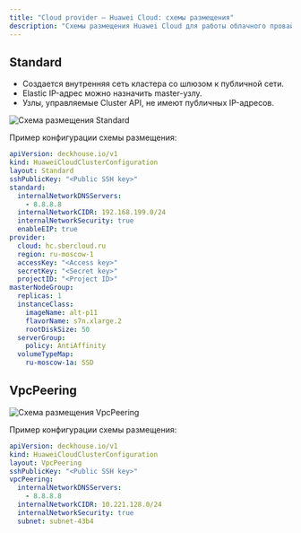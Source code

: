 ```yaml
---
title: "Cloud provider — Huawei Cloud: схемы размещения"
description: "Схемы размещения Huawei Cloud для работы облачного провайдера Deckhouse."
---
```


## Standard

* Создается внутренняя сеть кластера со шлюзом к публичной сети.
* Elastic IP-адрес можно назначить master-узлу.
* Узлы, управляемые Cluster API, не имеют публичных IP-адресов.

![Схема размещения Standard](images/huawei-standard.png)
<!--- Исходник: https://www.figma.com/design/T3ycFB7P6vZIL359UJAm7g/%D0%98%D0%BA%D0%BE%D0%BD%D0%BA%D0%B8-%D0%B8-%D1%81%D1%85%D0%B5%D0%BC%D1%8B?node-id=995-10811&t=IvETjbByf1MSQzcm-0 --->

Пример конфигурации схемы размещения:

```yaml
apiVersion: deckhouse.io/v1
kind: HuaweiCloudClusterConfiguration
layout: Standard
sshPublicKey: "<Public SSH key>"
standard:
  internalNetworkDNSServers:
    - 8.8.8.8
  internalNetworkCIDR: 192.168.199.0/24
  internalNetworkSecurity: true
  enableEIP: true
provider:
  cloud: hc.sbercloud.ru
  region: ru-moscow-1
  accessKey: "<Access key>"
  secretKey: "<Secret key>"
  projectID: "<Project ID>"
masterNodeGroup:
  replicas: 1
  instanceClass:
    imageName: alt-p11
    flavorName: s7n.xlarge.2
    rootDiskSize: 50
  serverGroup:
    policy: AntiAffinity
  volumeTypeMap:
    ru-moscow-1a: SSD
```

## VpcPeering

![Схема размещения VpcPeering](images/huawei-vpc-peering-ru.png)
<!--- Исходник: https://www.figma.com/design/T3ycFB7P6vZIL359UJAm7g/%D0%98%D0%BA%D0%BE%D0%BD%D0%BA%D0%B8-%D0%B8-%D1%81%D1%85%D0%B5%D0%BC%D1%8B?node-id=995-11715&t=IvETjbByf1MSQzcm-0 --->

Пример конфигурации схемы размещения:

```yaml
apiVersion: deckhouse.io/v1
kind: HuaweiCloudClusterConfiguration
layout: VpcPeering
sshPublicKey: "<Public SSH key>"
vpcPeering:
  internalNetworkDNSServers:
    - 8.8.8.8
  internalNetworkCIDR: 10.221.128.0/24
  internalNetworkSecurity: true
  subnet: subnet-43b4
```
